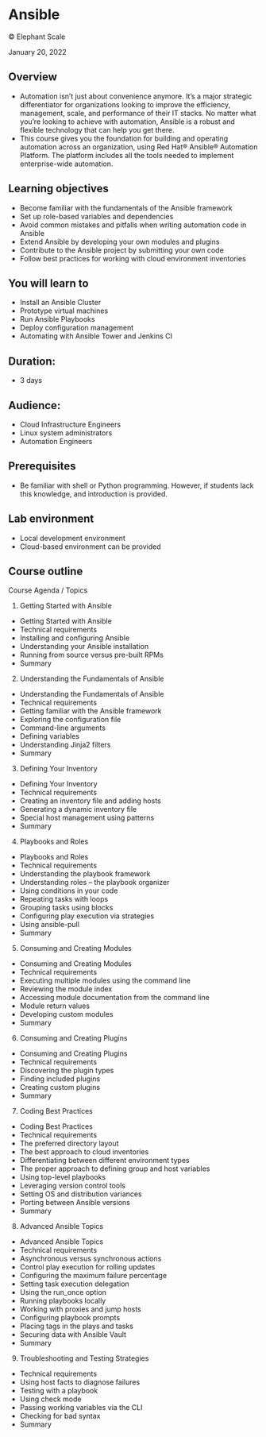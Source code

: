 # Ansible
© Elephant Scale

January 20, 2022

## Overview

* Automation isn’t just about convenience anymore. It’s a major strategic differentiator for organizations looking to improve the efficiency, management, scale, and performance of their IT stacks. No matter what you’re looking to achieve with automation, Ansible is a robust and flexible technology that can help you get there.
* This course gives you the foundation for building and operating automation across an organization, using Red Hat® Ansible® Automation Platform. The platform includes all the tools needed to implement enterprise-wide automation.

## Learning objectives

* Become familiar with the fundamentals of the Ansible framework
* Set up role-based variables and dependencies
* Avoid common mistakes and pitfalls when writing automation code in Ansible
* Extend Ansible by developing your own modules and plugins
* Contribute to the Ansible project by submitting your own code
* Follow best practices for working with cloud environment inventories


## You will learn to

* Install an Ansible Cluster
* Prototype virtual machines
* Run Ansible Playbooks
* Deploy configuration management
* Automating with Ansible Tower and Jenkins CI

## Duration:

* 3 days

## Audience:

* Cloud Infrastructure Engineers
* Linux system administrators
* Automation Engineers

## Prerequisites

* Be familiar with shell or Python programming. However, if students lack this knowledge, and introduction is provided.

## Lab environment

* Local development environment
* Cloud-based environment can be provided

## Course outline

Course Agenda / Topics

1. Getting Started with Ansible

* Getting Started with Ansible
* Technical requirements
* Installing and configuring Ansible
* Understanding your Ansible installation
* Running from source versus pre-built RPMs
* Summary

2. Understanding the Fundamentals of Ansible

* Understanding the Fundamentals of Ansible
* Technical requirements
* Getting familiar with the Ansible framework
* Exploring the configuration file
* Command-line arguments
* Defining variables
* Understanding Jinja2 filters
* Summary

3. Defining Your Inventory

* Defining Your Inventory
* Technical requirements
* Creating an inventory file and adding hosts
* Generating a dynamic inventory file
* Special host management using patterns
* Summary

4. Playbooks and Roles

* Playbooks and Roles
* Technical requirements
* Understanding the playbook framework
* Understanding roles – the playbook organizer
* Using conditions in your code
* Repeating tasks with loops
* Grouping tasks using blocks
* Configuring play execution via strategies
* Using ansible-pull
* Summary

5. Consuming and Creating Modules

* Consuming and Creating Modules
* Technical requirements
* Executing multiple modules using the command line
* Reviewing the module index
* Accessing module documentation from the command line
* Module return values
* Developing custom modules
* Summary

6. Consuming and Creating Plugins

* Consuming and Creating Plugins
* Technical requirements
* Discovering the plugin types
* Finding included plugins
* Creating custom plugins
* Summary

7. Coding Best Practices

* Coding Best Practices
* Technical requirements
* The preferred directory layout
* The best approach to cloud inventories
* Differentiating between different environment types
* The proper approach to defining group and host variables
* Using top-level playbooks
* Leveraging version control tools
* Setting OS and distribution variances
* Porting between Ansible versions
* Summary

8. Advanced Ansible Topics

* Advanced Ansible Topics
* Technical requirements
* Asynchronous versus synchronous actions
* Control play execution for rolling updates
* Configuring the maximum failure percentage
* Setting task execution delegation
* Using the run_once option
* Running playbooks locally
* Working with proxies and jump hosts
* Configuring playbook prompts
* Placing tags in the plays and tasks
* Securing data with Ansible Vault
* Summary

9. Troubleshooting and Testing Strategies

* Technical requirements
* Using host facts to diagnose failures
* Testing with a playbook
* Using check mode
* Passing working variables via the CLI
* Checking for bad syntax
* Summary